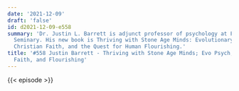 ```yaml
---
date: '2021-12-09'
draft: 'false'
id: d2021-12-09-e558
summary: 'Dr. Justin L. Barrett is adjunct professor of psychology at Fuller Theological
  Seminary. His new book is Thriving with Stone Age Minds: Evolutionary Psychology,
  Christian Faith, and the Quest for Human Flourishing.'
title: '#558 Justin Barrett - Thriving with Stone Age Minds; Evo Psych, Christian
  Faith, and Flourishing'
---
```

{{< episode >}}
